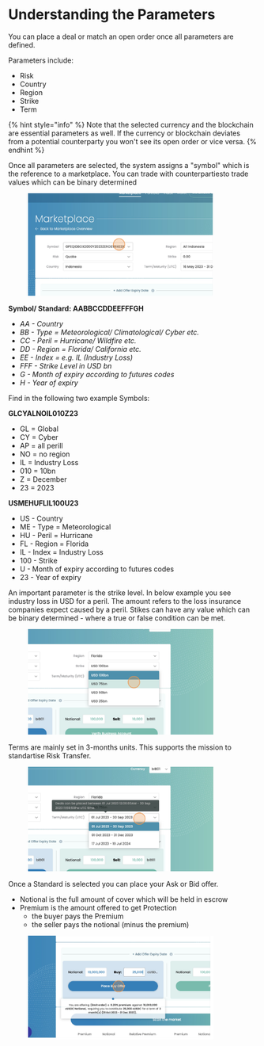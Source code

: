 # Understanding the Parameters

You can place a deal or match an open order once all parameters are defined.

Parameters include:

* Risk
* Country
* Region
* Strike
* Term

{% hint style="info" %}
Note that the selected currency and the blockchain are essential parameters as well. If the currency or blockchain deviates from a potential counterparty you won't see its open order or vice versa.
{% endhint %}

Once all parameters are selected, the system assigns a "symbol" which is the reference to a marketplace. You can trade with counterpartiesto trade values which can be binary determined

<div align="left">

<figure><img src="../.gitbook/assets/image (29).png" alt="" width="375"><figcaption></figcaption></figure>

</div>

**Symbol/ Standard: AABBCCDDEEFFFGH**

* _AA - Country_
* _BB - Type = Meteorological/ Climatological/ Cyber etc._
* _CC - Peril = Hurricane/ Wildfire etc._
* _DD - Region = Florida/ California etc._
* _EE - Index = e.g. IL (Industry Loss)_
* _FFF - Strike Level in USD bn_
* _G - Month of expiry according to futures codes_
* _H - Year of expiry_

Find in the following two example Symbols:

**GLCYALNOIL010Z23**

* GL = Global
* CY = Cyber
* AP = all perill
* NO = no region
* IL = Industry Loss
* 010 = 10bn
* Z = December
* 23 = 2023

**USMEHUFLIL100U23**

* US - Country
* ME - Type = Meteorological
* HU - Peril = Hurricane
* FL - Region = Florida
* IL - Index = Industry Loss
* 100 - Strike
* U - Month of expiry according to futures codes
* 23 - Year of expiry

An important parameter is the strike level. In below example you see industry loss in USD for a peril. The amount refers to the loss insurance companies expect caused by a peril. Stikes can have any value which can be binary determined - where a true or false condition can be met.

<div align="left">

<figure><img src="../.gitbook/assets/image (3).png" alt="" width="375"><figcaption></figcaption></figure>

</div>

Terms are mainly set in 3-months units. This supports the mission to standartise Risk Transfer.

<div align="left">

<figure><img src="../.gitbook/assets/image (1) (1) (1).png" alt="" width="375"><figcaption></figcaption></figure>

</div>

Once a Standard is selected you can place your Ask or Bid offer.

* Notional is the full amount of cover which will be held in escrow
* Premium is the amount offered to get Protection
  * the buyer pays the Premium
  * the seller pays the notional (minus the premium)&#x20;

<div align="left">

<figure><img src="../.gitbook/assets/image (2) (1).png" alt="" width="375"><figcaption></figcaption></figure>

</div>
